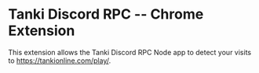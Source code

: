 # Tanki Discord RPC -- Chrome Extension
This extension allows the Tanki Discord RPC Node app to detect your visits to https://tankionline.com/play/.
